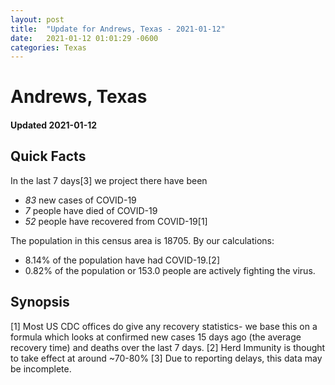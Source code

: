 ```yaml
---
layout: post
title:  "Update for Andrews, Texas - 2021-01-12"
date:   2021-01-12 01:01:29 -0600
categories: Texas
---
```


# Andrews, Texas
#### Updated 2021-01-12

## Quick Facts

In the last 7 days[3] we project there have been
- *83* new cases of COVID-19
- *7* people have died of COVID-19
- *52* people have recovered from COVID-19[1]

The population in this census area is 18705. By our calculations:
- 8.14% of the population have had COVID-19.[2]
- 0.82% of the population or 153.0 people are actively fighting the virus.

## Synopsis




[1] Most US CDC offices do give any recovery statistics- we base this on a formula which looks at confirmed new cases
15 days ago (the average recovery time) and deaths over the last 7 days.
[2] Herd Immunity is thought to take effect at around ~70-80%
[3] Due to reporting delays, this data may be incomplete. 
    